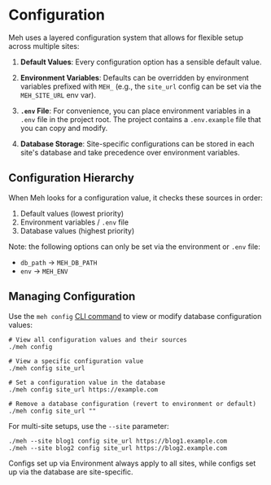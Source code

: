 # Configuration

Meh uses a layered configuration system that allows for flexible setup across multiple sites:

1. **Default Values**: Every configuration option has a sensible default value.

2. **Environment Variables**: Defaults can be overridden by environment variables prefixed with `MEH_` (e.g., the `site_url` config can be set via the `MEH_SITE_URL` env var).

3. **`.env` File**: For convenience, you can place environment variables in a `.env` file in the project root. The project contains a `.env.example` file that you can copy and modify.

4. **Database Storage**: Site-specific configurations can be stored in each site's database and take precedence over environment variables.

## Configuration Hierarchy

When Meh looks for a configuration value, it checks these sources in order:

1. Default values (lowest priority)
2. Environment variables / `.env` file
3. Database values (highest priority)

Note: the following options can only be set via the environment or `.env` file:

* `db_path` -> `MEH_DB_PATH`
* `env` -> `MEH_ENV` 

## Managing Configuration

Use the `meh config` [CLI command](cli) to view or modify database configuration values:

```
# View all configuration values and their sources
./meh config

# View a specific configuration value
./meh config site_url

# Set a configuration value in the database
./meh config site_url https://example.com

# Remove a database configuration (revert to environment or default)
./meh config site_url ""
```

For multi-site setups, use the `--site` parameter:

```
./meh --site blog1 config site_url https://blog1.example.com
./meh --site blog2 config site_url https://blog2.example.com
```

Configs set up via Environment always apply to all sites, while configs set up via the database are site-specific.
